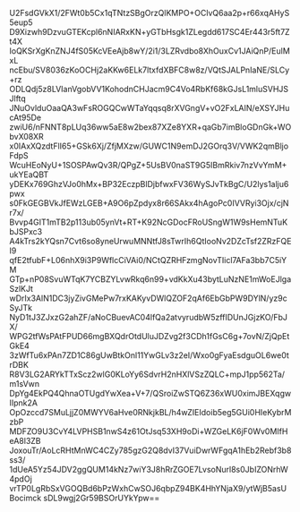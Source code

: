 U2FsdGVkX1/2FWt0b5Cx1qTNtzSBgOrzQlKMPO+OClvQ6aa2p+r66xqAHyS5eup5
D9Xizwh9DzvuGTEKcpl6nNIARxKN+yGTbHsgk1ZLegdd617SC4Er443r5ft7Zt4X
IoQKSrXgKnZNJ4fS05KcVEeAjb8wY/2i1/3LZRvdbo8XhOuxCv1JAiQnP/EulMxL
ncEbu/SV8036zKoOCHj2aKKw6ELk7ltxfdXBFC8w8z/VQtSJALPnIaNE/SLCy+rz
ODLQdj5z8LVIanVgobVV1KohodnCHJacm9C4Vo4RbKf68kGJsL1mluSVHJSJlftq
JNuOvlduOaaQA3wFsROGQCwWTaYqqsq8rXVGngV+vO2FxLAIN/eXSYJHucAt95De
zwiU6/nFNNT8pLUq36ww5aE8w2bex87XZe8YXR+qaGb7imBloGDnGk+WObvX08XR
x0IAxXQzdtFlI65+GSk6Xj/ZfjMXzw/GUWC1N9emDJ2GOrq3V/VWK2qmBljoFdpS
WcuHEoNyU+1SOSPAwQv3R/QPgZ+5UsBV0naST9G5IBmRkiv7nzVvYmM+ukYEaQBT
yDEKx769GhzVJo0hMx+BP32EczpBlDjbfwxFV36WySJvTkBgC/U2lys1alju6pwx
s0FkGEGBVkJfEWzLGEB+A9O6pZpdyx8r66SAkx4hAgoPc0IVVRyi3Ojx/cjNr7x/
Bvvp4GIT1mTB2p113ub05ynVt+RT+K92NcGDocFRoUSngW1W9sHemNTuKbJSPxc3
A4kTrs2kYQsn7Cvt6so8yneUrwuMNNtfJ8sTwrIh6QtIooNv2DZcTsf2ZRzFQEI9
qfE2tfubF+L06nhX9i3P9WflcCiVAi0/NCtQZRHFzmgNovTIicl7AFa3bb7C5iYM
GTp+nP08SvuWTqK7YCBZYLvwRkq6n99+vdKkXu43bytLuNzNE1mWoEJlgaSzlKJt
wDrIx3AlN1DC3jyZivGMePw7rxKAKyvDWlQZOF2qAf6EbGbPW9DYlN/yz9cSyJTk
NyD1tJ3ZJxzG2ahZF/aNoCBuevAC04lfQa2atvyrudbW5zffIDUnJGjzKO/FbJX/
WPG2tfWsPAtFPUD66mgBXQdrOtdUluJDZvg2f3CDh1fGsC6g+7ovN/ZjQpEtGkE4
3zWfTu6xPAn7ZD1C86gUwBtkOnl11YwGLv3z2eI/Wxo0gFyaEsdguOL6we0trDBK
R8V3LG2ARYkTTxScz2wlG0KLoYy6SdvrH2nHXlVSzZQLC+mpJ1pp562Ta/m1sVwn
DpYg4EkPQ4QhnaOTUgdYwXea+V+7/QSroiZwSTQ6Z36xWU0ximJBEXqgwIIpnk2A
OpOzccd7SMuLjjZ0MWYV6aHve0RNkjkBL/h4wZIEIdoib5eg5GUi0HIeKybrMzbP
MDFZO9U3CvY4LVPHSB1nwS4z61OtJsq53XH9oDi+WZGeLK6jF0Wv0MIfHeA8l3ZB
JoxouTr/AoLcRHtMnWC4CZy785gzG2Q8dvI37VuiDwrWFgqA1hEb2Rebf3b8ss3/
1dUeA5Yz54JDV2ggQUM14kNz7wiY3J8hRrZGOE7LvsoNurl8s0JbIZONrhW4pdOj
vrTP0LgRbSxVGOQBd6bPzWxhCwSOJ6qbpZ94BK4HhYNjaX9/ytWjB5asUBocimck
sDL9wgj2Gr59BSOrUYkYpw==
